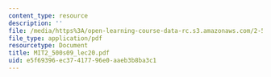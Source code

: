 ```yaml
---
content_type: resource
description: ''
file: /media/https%3A/open-learning-course-data-rc.s3.amazonaws.com/2-500-desalination-and-water-purification-spring-2009/e5f69396ec37417796e0aaeb3b8ba3c1_MIT2_500s09_lec20.pdf
file_type: application/pdf
resourcetype: Document
title: MIT2_500s09_lec20.pdf
uid: e5f69396-ec37-4177-96e0-aaeb3b8ba3c1
---
```

